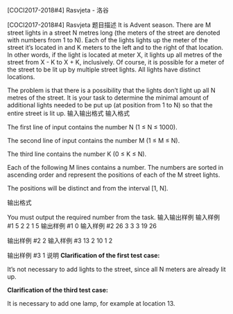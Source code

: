 



[COCI2017-2018#4] Rasvjeta - 洛谷














[COCI2017-2018#4] Rasvjeta
题目描述
It is Advent season. There are M street lights in a street N metres long (the meters of the
street are denoted with numbers from 1 to N). Each of the lights lights up the meter of the
street it’s located in and K meters to the left and to the right of that location. In other words, if
the light is located at meter X, it lights up all metres of the street from X - K to X + K,
inclusively. Of course, it is possible for a meter of the street to be lit up by multiple street
lights. All lights have distinct locations.

The problem is that there is a possibility that the lights don’t light up all N metres of the
street. It is your task to determine the minimal amount of additional lights needed to be put
up (at position from 1 to N) so that the entire street is lit up.
输入输出格式
输入格式

The first line of input contains the number N (1 ≤ N ≤ 1000).

The second line of input contains the number M (1 ≤ M ≤ N).

The third line contains the number K (0 ≤ K ≤ N).

Each of the following M lines contains a number. The numbers are sorted in ascending order
and represent the positions of each of the M street lights.

The positions will be distinct and from the interval [1, N].

输出格式

You must output the required number from the task.
输入输出样例
输入样例 #1
5
2
2
1
5
输出样例 #1
0
输入样例 #2
26
3
3
3
19
26

输出样例 #2
2
输入样例 #3
13
2
10
1
2

输出样例 #3
1
说明
**Clarification of the first test case:**

It’s not necessary to add lights to the street, since all N meters are already lit up.

**Clarification of the third test case:**

It is necessary to add one lamp, for example at location 13.






